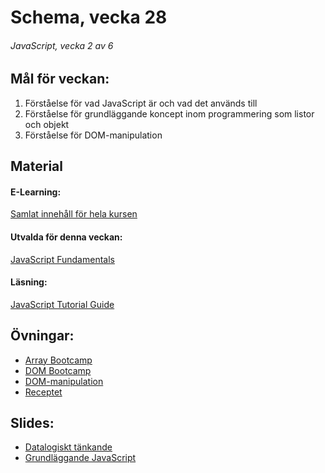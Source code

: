 # Schema, vecka 28

###### JavaScript, vecka 2 av 6

## Mål för veckan:
1. Förståelse för vad JavaScript är och vad det används till
2. Förståelse för grundläggande koncept inom programmering som listor och objekt
3. Förståelse för DOM-manipulation

## Material
#### E-Learning:
[Samlat innehåll för hela kursen](https://github.com/Lexicon-Frontend-2024/e-learning-material/edit/main/README.md)
#### Utvalda för denna veckan:
[JavaScript Fundamentals](https://app.pluralsight.com/library/courses/fundamentals-javascript/table-of-contents)
#### Läsning:
[JavaScript Tutorial Guide](https://www.w3schools.com/js/)

## Övningar:
* [Array Bootcamp]()
* [DOM Bootcamp](https://github.com/Lexicon-Frontend-2024/exercise-js-objects-bootcamp/tree/main)
* [DOM-manipulation](https://github.com/Lexicon-Frontend-2024/exercise-js-dom-manipulation)
* [Receptet](https://github.com/Lexicon-Frontend-2024/exercise-js-recipe-manipulation/tree/main)

## Slides:
* [Datalogiskt tänkande](https://docs.google.com/presentation/d/13CtjmEz_yLvmpvim6IAzquIqzJ87Wpfu4pNUo0jFcSc)
* [Grundläggande JavaScript](https://docs.google.com/presentation/d/1om0xpdCwdhISmljJbGc0RxFfeGwxEGqj/edit?usp=sharing&ouid=117251319654116712560&rtpof=true&sd=true)

